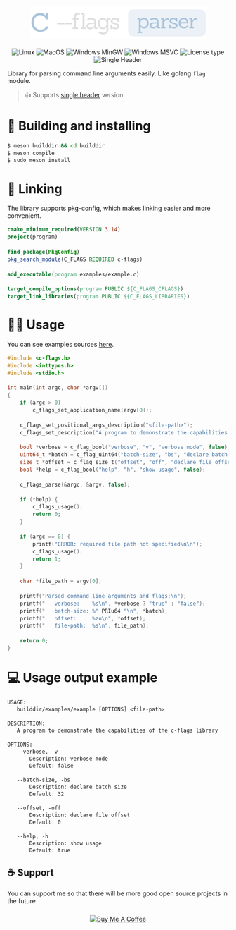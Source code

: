 <p align="center">
    <img src="assets/icon.png" width="400px" style="margin-bottom: 5px;" />
</p>

<p align="center">
    <img src="https://github.com/DieTime/c-flags/actions/workflows/linux.yml/badge.svg" alt="Linux" />
    <img src="https://github.com/DieTime/c-flags/actions/workflows/macos.yml/badge.svg" alt="MacOS" />
    <img src="https://github.com/DieTime/c-flags/actions/workflows/windows-mingw.yml/badge.svg" alt="Windows MinGW" />
    <img src="https://github.com/DieTime/c-flags/actions/workflows/windows-msvc.yml/badge.svg" alt="Windows MSVC" />    <img src="https://img.shields.io/github/license/DieTime/c-flags?color=%231cc727" alt="License type" />
    <img src="https://img.shields.io/badge/supports-single%20header-green?color=%231cc727" alt="Single Header" />
</p>

Library for parsing command line arguments easily. Like golang `flag` module.

>👍 Supports [single header](single-header/c-flags.h) version

# 🔨 Building and installing

```bash
$ meson builddir && cd builddir
$ meson compile
$ sudo meson install
```

# 🔌 Linking

The library supports pkg-config, which makes linking easier and more convenient.

```cmake
cmake_minimum_required(VERSION 3.14)
project(program)

find_package(PkgConfig)
pkg_search_module(C_FLAGS REQUIRED c-flags)

add_executable(program examples/example.c)

target_compile_options(program PUBLIC ${C_FLAGS_CFLAGS})
target_link_libraries(program PUBLIC ${C_FLAGS_LIBRARIES})
```

# 👨‍💻 Usage

You can see examples sources [here](examples).

```c
#include <c-flags.h>
#include <inttypes.h>
#include <stdio.h>

int main(int argc, char *argv[])
{
    if (argc > 0)
        c_flags_set_application_name(argv[0]);

    c_flags_set_positional_args_description("<file-path>");
    c_flags_set_description("A program to demonstrate the capabilities of the c-flags library");

    bool *verbose = c_flag_bool("verbose", "v", "verbose mode", false);
    uint64_t *batch = c_flag_uint64("batch-size", "bs", "declare batch size", 32);
    size_t *offset = c_flag_size_t("offset", "off", "declare file offset", 0);
    bool *help = c_flag_bool("help", "h", "show usage", false);

    c_flags_parse(&argc, &argv, false);

    if (*help) {
        c_flags_usage();
        return 0;
    }

    if (argc == 0) {
        printf("ERROR: required file path not specified\n\n");
        c_flags_usage();
        return 1;
    }

    char *file_path = argv[0];

    printf("Parsed command line arguments and flags:\n");
    printf("   verbose:    %s\n", *verbose ? "true" : "false");
    printf("   batch-size: %" PRIu64 "\n", *batch);
    printf("   offset:     %zu\n", *offset);
    printf("   file-path:  %s\n", file_path);

    return 0;
}
```

# 💻 Usage output example

```
USAGE:
   builddir/examples/example [OPTIONS] <file-path>

DESCRIPTION:
   A program to demonstrate the capabilities of the c-flags library

OPTIONS:
   --verbose, -v
       Description: verbose mode
       Default: false

   --batch-size, -bs
       Description: declare batch size
       Default: 32

   --offset, -off
       Description: declare file offset
       Default: 0

   --help, -h
       Description: show usage
       Default: true
```

## ☕ Support

You can support me so that there will be more good open source projects in the future
<p align="center" style="padding: 10px 0 20px 0">
  <a href="https://www.buymeacoffee.com/glazzkoff" target="_blank">
    <img src="https://cdn.buymeacoffee.com/buttons/default-orange.png" alt="Buy Me A Coffee" height="50" width="220">
  </a>
</p>
